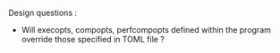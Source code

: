Design questions : 
- Will execopts, compopts, perfcompopts defined within the program override those specified in TOML file ?

